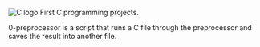 ![C logo](https://seeklogo.com/images/C/c-programming-language-logo-9B32D017B1-seeklogo.com.png)
First C programming projects. 

0-preprocessor is a script that runs a C file through the preprocessor and saves the result into another file. 
